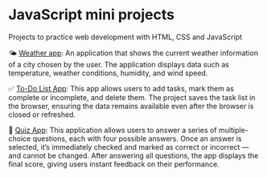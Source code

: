 # JavaScript mini projects

Projects to practice web development with HTML, CSS and JavaScript

🌤️ [Weather app](weather%20app): An application that shows the current weather information of a city chosen by the user. The application displays data such as temperature, weather conditions, humidity, and wind speed.

✅ [To-Do List App](to-do%20list%20app): This app allows users to add tasks, mark them as complete or incomplete, and delete them. The project saves the task list in the browser, ensuring the data remains available even after the browser is closed or refreshed.

🧠 [Quiz App](quiz%20app): This application allows users to answer a series of multiple-choice questions, each with four possible answers. Once an answer is selected, it’s immediately checked and marked as correct or incorrect — and cannot be changed. After answering all questions, the app displays the final score, giving users instant feedback on their performance.
